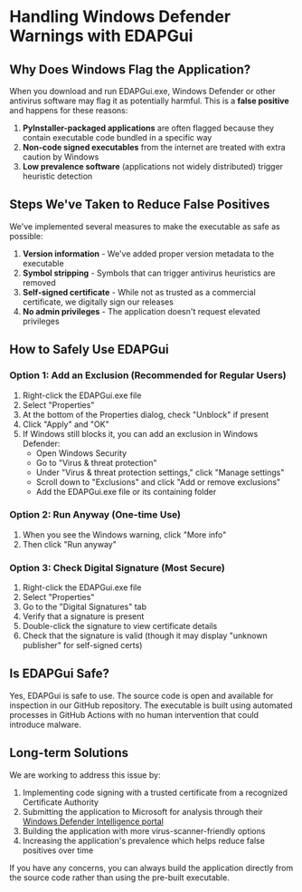 # Handling Windows Defender Warnings with EDAPGui

## Why Does Windows Flag the Application?

When you download and run EDAPGui.exe, Windows Defender or other antivirus software may flag it as potentially harmful. This is a **false positive** and happens for these reasons:

1. **PyInstaller-packaged applications** are often flagged because they contain executable code bundled in a specific way
2. **Non-code signed executables** from the internet are treated with extra caution by Windows
3. **Low prevalence software** (applications not widely distributed) trigger heuristic detection

## Steps We've Taken to Reduce False Positives

We've implemented several measures to make the executable as safe as possible:

1. **Version information** - We've added proper version metadata to the executable
2. **Symbol stripping** - Symbols that can trigger antivirus heuristics are removed
3. **Self-signed certificate** - While not as trusted as a commercial certificate, we digitally sign our releases
4. **No admin privileges** - The application doesn't request elevated privileges

## How to Safely Use EDAPGui

### Option 1: Add an Exclusion (Recommended for Regular Users)

1. Right-click the EDAPGui.exe file
2. Select "Properties"
3. At the bottom of the Properties dialog, check "Unblock" if present
4. Click "Apply" and "OK"
5. If Windows still blocks it, you can add an exclusion in Windows Defender:
   - Open Windows Security
   - Go to "Virus & threat protection"
   - Under "Virus & threat protection settings," click "Manage settings"
   - Scroll down to "Exclusions" and click "Add or remove exclusions"
   - Add the EDAPGui.exe file or its containing folder

### Option 2: Run Anyway (One-time Use)

1. When you see the Windows warning, click "More info"
2. Then click "Run anyway"

### Option 3: Check Digital Signature (Most Secure)

1. Right-click the EDAPGui.exe file
2. Select "Properties"
3. Go to the "Digital Signatures" tab
4. Verify that a signature is present
5. Double-click the signature to view certificate details
6. Check that the signature is valid (though it may display "unknown publisher" for self-signed certs)

## Is EDAPGui Safe?

Yes, EDAPGui is safe to use. The source code is open and available for inspection in our GitHub repository. The executable is built using automated processes in GitHub Actions with no human intervention that could introduce malware.

## Long-term Solutions

We are working to address this issue by:

1. Implementing code signing with a trusted certificate from a recognized Certificate Authority
2. Submitting the application to Microsoft for analysis through their [Windows Defender Intelligence portal](https://www.microsoft.com/en-us/wdsi/filesubmission)
3. Building the application with more virus-scanner-friendly options
4. Increasing the application's prevalence which helps reduce false positives over time

If you have any concerns, you can always build the application directly from the source code rather than using the pre-built executable. 